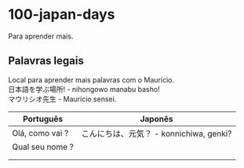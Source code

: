 # 100-japan-days
Para aprender mais.


## Palavras legais

Local para aprender mais palavras com o Maurício.  
日本語を学ぶ場所! - nihongowo manabu basho!  
マウリシオ先生 - Mauricio sensei.

| Português | Japonês |
|-----------|---------|
|  Olá, como vai ?       | こんにちは、元気？ - konnichiwa, genki? |
| Qual seu nome ?          |         |
|           |         |
|           |         |
